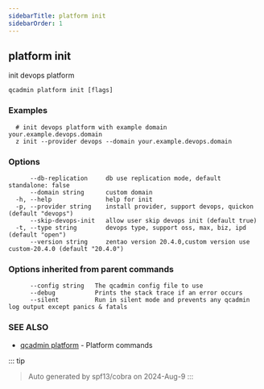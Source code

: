 ```yaml
---
sidebarTitle: platform init
sidebarOrder: 1
---
```


## platform init

init devops platform

```
qcadmin platform init [flags]
```

### Examples

```
  # init devops platform with example domain your.example.devops.domain
  z init --provider devops --domain your.example.devops.domain
```

### Options

```
      --db-replication     db use replication mode, default standalone: false
      --domain string      custom domain
  -h, --help               help for init
  -p, --provider string    install provider, support devops, quickon (default "devops")
      --skip-devops-init   allow user skip devops init (default true)
  -t, --type string        devops type, support oss, max, biz, ipd (default "open")
      --version string     zentao version 20.4.0,custom version use custom-20.4.0 (default "20.4.0")
```

### Options inherited from parent commands

```
      --config string   The qcadmin config file to use
      --debug           Prints the stack trace if an error occurs
      --silent          Run in silent mode and prevents any qcadmin log output except panics & fatals
```

### SEE ALSO

* [qcadmin platform](platform.md)	 - Platform commands

::: tip
>Auto generated by spf13/cobra on 2024-Aug-9
:::